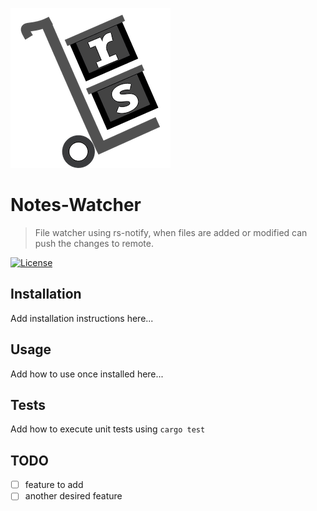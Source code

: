 ![Rust Library](https://github.com/elusive/notes-watcher/blob/master/docs/rust-image.png)

# Notes-Watcher
> File watcher using rs-notify, when files are added or modified can push the changes to remote.


[![License](http://img.shields.io/:license-mit-blue.svg?style=flat-square)](http://badges.mit-license.org)

## Installation
Add installation instructions here...

## Usage
Add how to use once installed here...

## Tests
Add how to execute unit tests using `cargo test`

## TODO
- [ ] feature to add
- [ ] another desired feature
